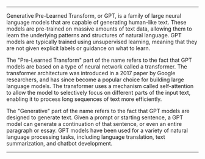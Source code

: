 
---

<!-- ## Generative Pre-Learned Transform -->

Generative Pre-Learned Transform, or GPT, is a family of large neural language models that are capable of generating human-like text. These models are pre-trained on massive amounts of text data, allowing them to learn the underlying patterns and structures of natural language. GPT models are typically trained using unsupervised learning, meaning that they are not given explicit labels or guidance on what to learn.

The "Pre-Learned Transform" part of the name refers to the fact that GPT models are based on a type of neural network called a transformer. The transformer architecture was introduced in a 2017 paper by Google researchers, and has since become a popular choice for building large language models. The transformer uses a mechanism called self-attention to allow the model to selectively focus on different parts of the input text, enabling it to process long sequences of text more efficiently.

The "Generative" part of the name refers to the fact that GPT models are designed to generate text. Given a prompt or starting sentence, a GPT model can generate a continuation of that sentence, or even an entire paragraph or essay. GPT models have been used for a variety of natural language processing tasks, including language translation, text summarization, and chatbot development.

---
